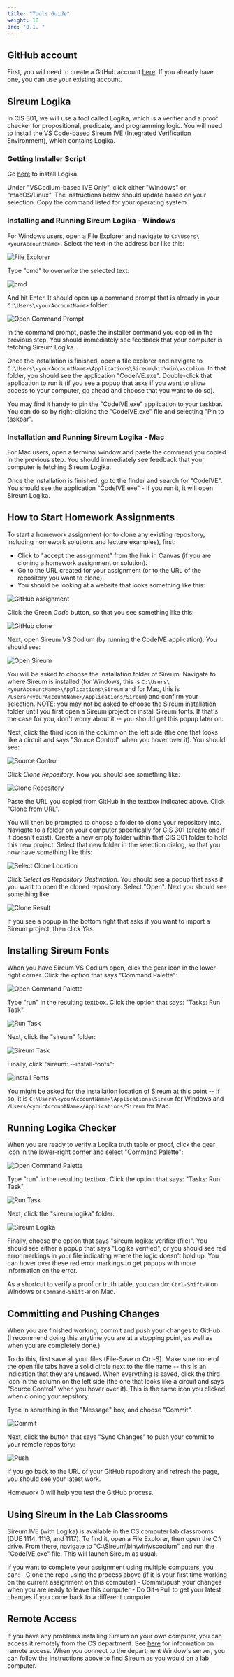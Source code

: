 ```yaml
---
title: "Tools Guide"
weight: 10
pre: "0.1. "
---
```


## GitHub account
First, you will need to create a GitHub account [here](https://github.com/). If you already have one, you can use your existing account.

## Sireum Logika

In CIS 301, we will use a tool called Logika, which is a verifier and a proof checker for propositional, predicate, and programming logic. You will need to install the VS Code-based Sireum IVE (Integrated Verification Environment), which contains Logika.

### Getting Installer Script

Go [here](https://sireum.org/getting-started/#latest-dev-bin-codeive) to install Logika. 

Under "VSCodium-based IVE Only", click either "Windows" or "macOS/Linux". The instructions below should update based on your selection. Copy the command listed for your operating system.

### Installing and Running Sireum Logika - Windows

For Windows users, open a File Explorer and navigate to `C:\Users\<yourAccountName>`. Select the text in the address bar like this:

![File Explorer](/images/fileExplorer.png)

Type "cmd" to overwrite the selected text:

![cmd](/images/cmd.png)

And hit Enter. It should open up a command prompt that is already in your `C:\Users\<yourAccountName>` folder:

![Open Command Prompt](/images/cmdOpen.png)

In the command prompt, paste the installer command you copied in the previous step. You should immediately see feedback that your computer is fetching Sireum Logika.

Once the installation is finished, open a file explorer and navigate to `C:\Users\<yourAccountName>\Applications\Sireum\bin\win\vscodium`. In that folder, you should see the application "CodeIVE.exe". Double-click that application to run it (if you see a popup that asks if you want to allow access to your computer, go ahead and choose that you want to do so).

You may find it handy to pin the "CodeIVE.exe" application to your taskbar. You can do so by right-clicking the "CodeIVE.exe" file and selecting "Pin to taskbar".

### Installation and Running Sireum Logika - Mac

For Mac users, open a terminal window and paste the command you copied in the previous step. You should immediately see feedback that your computer is fetching Sireum Logika.

Once the installation is finished, go to the finder and search for "CodeIVE". You should see the application "CodeIVE.exe" - if you run it, it will open Sireum Logika.

## How to Start Homework Assignments

To start a homework assignment (or to clone any existing repository, including homework solutions and lecture examples), first:
- Click to "accept the assignment" from the link in Canvas (if you are cloning a homework assignment or solution).
- Go to the URL created for your assignment (or to the URL of the repository you want to clone).
- You should be looking at a website that looks something like this:

![GitHub assignment](/images/gitHubAssign.png)

Click the Green *Code* button, so that you see something like this:

![GitHub clone](/images/gitHubClone.png)

Next, open Sireum VS Codium (by running the CodeIVE application). You should see:

![Open Sireum](/images/openSireum.png)

You will be asked to choose the installation folder of Sireum. Navigate to where Sireum is installed (for Windows, this is `C:\Users\<yourAccountName>\Applications\Sireum` and for Mac, this is `/Users/<yourAccountName>/Applications/Sireum`) and confirm your selection. NOTE: you may not be asked to choose the Sireum installation folder until you first open a Sireum project or install Sireum fonts. If that's the case for you, don't worry about it -- you should get this popup later on.

Next, click the third icon in the column on the left side (the one that looks like a circuit and says "Source Control" when you hover over it). You should see:

![Source Control](/images/openSourceControl.png)

Click *Clone Repository*. Now you should see something like:

 ![Clone Repository](/images/getFromVCS.png)

Paste the URL you copied from GitHub in the textbox indicated above. Click "Clone from URL". 

You will then be prompted to choose a folder to clone your repository into. Navigate to a folder on your computer specifically for CIS 301 (create one if it doesn't exist). Create a new empty folder within that CIS 301 folder to hold this new project. Select that new folder in the selection dialog, so that you now have something like this:

 ![Select Clone Location](/images/cloneToSireum.png)

Click *Select as Repository Destination*. You should see a popup that asks if you want to open the cloned repository. Select "Open". Next you should see something like:

![Clone Result](/images/clonedResult.png)

If you see a popup in the bottom right that asks if you want to import a Sireum project, then click *Yes*. 

## Installing Sireum Fonts

When you have Sireum VS Codium open, click the gear icon in the lower-right corner. Click the option that says "Command Palette":

![Open Command Palette](/images/openCommandPalette.png)

Type "run" in the resulting textbox. Click the option that says: "Tasks: Run Task".

![Run Task](/images/runTask.png)

Next, click the "sireum" folder:

![Sireum Task](/images/sireumTask.png)

Finally, click "sireum: --install-fonts":

![Install Fonts](/images/installFonts.png)

You might be asked for the installation location of Sireum at this point -- if so, it is `C:\Users\<yourAccountName>\Applications\Sireum`  for Windows and `/Users/<yourAccountName>/Applications/Sireum` for Mac.

## Running Logika Checker

When you are ready to verify a Logika truth table or proof, click the gear icon in the lower-right corner and select "Command Palette":

![Open Command Palette](/images/openCommandPalette.png)

Type "run" in the resulting textbox. Click the option that says: "Tasks: Run Task".

![Run Task](/images/runTask.png)

Next, click the "sireum logika" folder:

![Sireum Logika](/images/sireumLogika.png)

Finally, choose the option that says "sireum logika: verifier (file)". You should see either a popup that says "Logika verified", or you should see red error markings in your file indicating where the logic doesn't hold up. You can hover over these red error markings to get popups with more information on the error.

As a shortcut to verify a proof or truth table, you can do: `Ctrl-Shift-W` on Windows or `Command-Shift-W` on Mac.

## Committing and Pushing Changes

When you are finished working, commit and push your changes to GitHub. (I recommend doing this anytime you are at a stopping point, as well as when you are completely done.)

To do this, first save all your files (File-Save or Ctrl-S). Make sure none of the open file tabs have a solid circle next to the file name -- this is an indication that they are unsaved. When everything is saved, click the third icon in the column on the left side (the one that looks like a circuit and says "Source Control" when you hover over it). This is the same icon you clicked when cloning your repsitory.

Type in something in the "Message" box, and choose "Commit".

 ![Commit](/images/commit.png)

Next, click the button that says "Sync Changes" to push your commit to your remote repository:

 ![Push](/images/push.png)

If you go back to the URL of your GitHub repository and refresh the page, you should see your latest work.

Homework 0 will help you test the GitHub process. 

## Using Sireum in the Lab Classrooms

Sireum IVE (with Logika) is available in the CS computer lab classrooms (DUE 1114, 1116, and 1117). To find it, open a File Explorer, then open the C:\ drive. From there, navigate to "C:\Sireum\bin\win\vscodium" and run the "CodeIVE.exe" file. This will launch Sireum as usual.

If you want to complete your assignment using multiple computers, you can:
    - Clone the repo using the process above (if it is your first time working on the current assignment on this computer)
    - Commit/push your changes when you are ready to leave this computer
    - Do Git->Pull to get your latest changes if you come back to a different computer

## Remote Access

If you have any problems installing Sireum on your own computer, you can access it remotely from the CS department. See [here](https://support.cs.ksu.edu/CISDocs/wiki/Remote_Access) for information on remote access. When you connect to the department Window's server, you can follow the instructions above to find Sireum as you would on a lab computer.